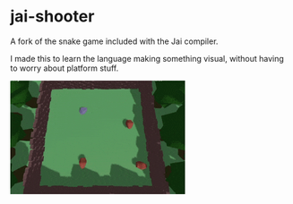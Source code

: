 # jai-shooter

A fork of the snake game included with the Jai compiler.

I made this to learn the language making something visual, without having
to worry about platform stuff.

![shooter game gif](doc/shooter.gif)
